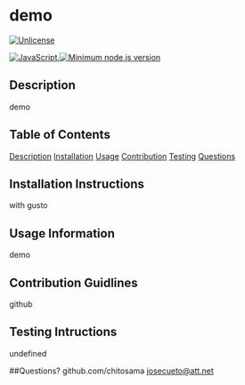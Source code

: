 # demo

  [![Unlicense](https://img.shields.io/badge/License-Unlicense-blue.svg)](https://unlicense.org/)

  [![JavaScript](https://img.shields.io/badge/--F7DF1E?logo=javascript&logoColor=000)](https://www.javascript.com/),[![Minimum node.js version](https://badgen.net/npm/node/express)](https://npmjs.com/package/express)

## Description
demo

## Table of Contents
[Description](#description)
[Installation](#installation-instructions)
[Usage](#usage-information)
[Contribution](#contribution-guildines)
[Testing](#testing-instruction)
[Questions](#questions)

## Installation Instructions
with gusto

## Usage Information
demo

## Contribution Guidlines
github

## Testing Intructions
undefined

##Questions?
github.com/chitosama
josecueto@att.net

